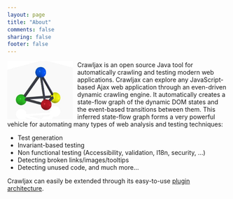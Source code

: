 ```yaml
---
layout: page
title: "About"
comments: false
sharing: false
footer: false
---
```

<img src="images/crawljax-logo.jpg" width="150px" style="float:left;margin:0 10px 0 0;">Crawljax is an open source Java tool for automatically crawling and testing modern web applications.
Crawljax can explore any JavaScript-based Ajax web application through an even-driven dynamic crawling engine. It automatically creates a state-flow graph of the dynamic DOM states and the event-based transitions between them. This inferred state-flow graph forms a very powerful vehicle for automating many types of web analysis and testing techniques:

* Test generation 
* Invariant-based testing 
* Non functional testing (Accessibility, validation, I18n, security, …)
* Detecting broken links/images/tooltips
* Detecting unused code, and much more...

Crawljax can easily be extended through its easy-to-use <a href="https://github.com/crawljax/crawljax/wiki/Writing-a-plugin">plugin architecture</a>.

<!--- ## History
The idea of crawling Ajax-based web applications started in 2007 as part of the PhD research of [Ali Mesbah](http://ece.ubc.ca/~amesbah/) working with [Arie van Deursen](http://www.st.ewi.tudelft.nl/~arie/).
The initial idea, written in a technical report titled [Exposing the Hidden-Web Induced by Ajax](http://swerl.tudelft.nl/twiki/pub/Main/TechnicalReports/TUD-SERG-2008-001.pdf), was to automatically generate a static linked mirror of the dynamic DOM states, to make the web application accessible to search engines.
Later in 2008, the event-based crawling technique was [published at ICWE’08](http://swerl.tudelft.nl/twiki/pub/Main/TechnicalReports/TUD-SERG-2008-022.pdf) and many applications for Crawljax began to emerge. Extending and using Crawljax for automatically testing modern Web 2.0 applications through structural DOM invariants was the next step, which resulted in an [ICSE’09](http://swerl.tudelft.nl/twiki/pub/Main/TechnicalReports/TUD-SERG-2009-005.pdf) paper. Furthermore, we have been using Crawljax for security testing ([ESEC/FSE’09](http://swerl.tudelft.nl/twiki/pub/Main/TechnicalReports/TUD-SERG-2009-011.pdf)), regression testing ([ICST’10](http://swerl.tudelft.nl/twiki/pub/Main/TechnicalReports/TUD-SERG-2009-028.pdf)), cross-browser compatibility testing ([ICSE’11](http://2011.icse-conferences.org/research-papers)) and many other interesting domains of web analysis and testing.  

## General support and technical discussion

If you encounter any problems or have questions, don’t hesitate to use our mailing list, which can be found at:

[http://groups.google.com/group/crawljax](http://groups.google.com/group/crawljax)

## Bug Tracker

If you find bugs or would like to propose a new feature, you can open an issue in our bug tracker, which can be found at:

[https://github.com/crawljax/crawljax/issues](https://github.com/crawljax/crawljax/issues) 

-->

